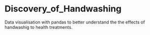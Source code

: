 # Discovery_of_Handwashing

Data visualisation with pandas to better understand the the effects of handwashig to health treatments.

